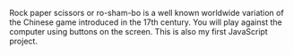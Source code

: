 Rock paper scissors or ro-sham-bo is a well known worldwide variation of the Chinese game introduced in the 17th century. You will play against the computer using buttons on the screen. This is also my first JavaScript project.
